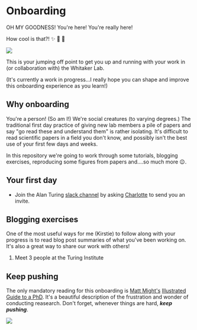 # Onboarding

OH MY GOODNESS! You're here! You're really here!

How cool is that?! :sparkles: :balloon: :cake:

![](https://media.giphy.com/media/wAVA7WdV2jita/giphy.gif)

This is your jumping off point to get you up and running with your work in (or collaboration with) the Whitaker Lab.

(It's currently a work in progress...I really hope you can shape and improve this onboarding experience as you learn!)

## Why onboarding

You're a person! (So am I!) We're social creatures (to varying degrees.) The traditional first day practice of giving new lab members a pile of papers and say "go read these and understand them" is rather isolating. It's difficult to read scientific papers in a field you don't know, and possibly isn't the best use of your first few days and weeks.

In this repository we're going to work through some tutorials, blogging exercises, reproducing some figures from papers and....so much more :wink:.

## Your first day

* Join the Alan Turing [slack channel](https://alan-turing-institute.slack.com) by asking [Charlotte](reception@turing.ac.uk) to send you an invite.

## Blogging exercises

One of the most useful ways for me (Kirstie) to follow along with your progress is to read blog post summaries of what you've been working on. It's also a great way to share our work with others!

1. Meet 3 people at the Turing Institute


## Keep pushing

The only mandatory reading for this onboarding is [Matt Might's](http://matt.might.net/) [Illustrated Guide to a PhD](http://matt.might.net/articles/phd-school-in-pictures/). It's a beautiful description of the frustration and wonder of conducting reasearch. Don't forget, whenever things are hard, ***keep pushing***.

![](http://matt.might.net/articles/phd-school-in-pictures/images/PhDKnowledge.012.jpg)
